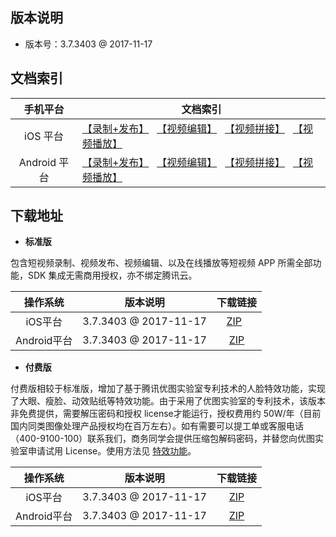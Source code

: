 ## 版本说明

- 版本号：3.7.3403 @ 2017-11-17

## 文档索引

| 手机平台 | 文档索引 |
|:-------:|---------|
| iOS 平台 | [【录制+发布】](https://cloud.tencent.com/document/product/584/9367) &nbsp; [【视频编辑】](https://cloud.tencent.com/document/product/584/9375) &nbsp; [【视频拼接】](https://cloud.tencent.com/document/product/584/9370) &nbsp; [【视频播放】](https://cloud.tencent.com/document/product/584/9372) | 
| Android 平台 | [【录制+发布】](/document/product/584/9367) &nbsp; [【视频编辑】](https://cloud.tencent.com/document/product/584/9502) &nbsp; [【视频拼接】](https://cloud.tencent.com/document/product/584/9503) &nbsp; [【视频播放】](https://cloud.tencent.com/document/product/584/9373) | 

## 下载地址

- **标准版**

包含短视频录制、视频发布、视频编辑、以及在线播放等短视频 APP 所需全部功能，SDK 集成无需商用授权，亦不绑定腾讯云。

| 操作系统 | 版本说明|下载链接 |
| :---------: |  ---- | :----: | 
| iOS平台  | 3.7.3403 @ 2017-11-17 | [ZIP](http://liteavsdk-1252463788.cosgz.myqcloud.com/3.7/TXLiteAVSDK_UGC_iOS_3.7.3403.zip)   |
| Android平台  | 3.7.3403 @ 2017-11-17 | [ZIP](http://liteavsdk-1252463788.cosgz.myqcloud.com/3.7/LiteAVSDK_UGC_Android_3.7.3403.zip) |

- **付费版**

付费版相较于标准版，增加了基于腾讯优图实验室专利技术的人脸特效功能，实现了大眼、瘦脸、动效贴纸等特效功能。由于采用了优图实验室的专利技术，该版本非免费提供，需要解压密码和授权 license才能运行，授权费用约 50W/年（目前国内同类图像处理产品授权均在百万左右）。如有需要可以提工单或客服电话（400-9100-100）联系我们，商务同学会提供压缩包解码密码，并替您向优图实验室申请试用 License。使用方法见 [特效功能](https://cloud.tencent.com/document/product/454/9018)。  

| 操作系统 | 版本说明|下载链接 |
| :---------: |  ---- | :----: | 
| iOS平台  | 3.7.3403 @ 2017-11-17 | [ZIP](http://liteavsdk-1252463788.cosgz.myqcloud.com/3.7/TXLiteAVSDK_Enterprise_iOS_3.7.3403.zip) |
| Android平台  | 3.7.3403 @ 2017-11-17 | [ZIP](http://liteavsdk-1252463788.cosgz.myqcloud.com/3.7/LiteAVSDK_Enterprise_Android_3.7.3403.zip) | 


